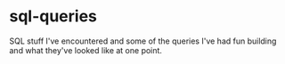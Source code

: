 # sql-queries
SQL stuff I've encountered and some of the queries I've had fun building and what they've looked like at one point.
